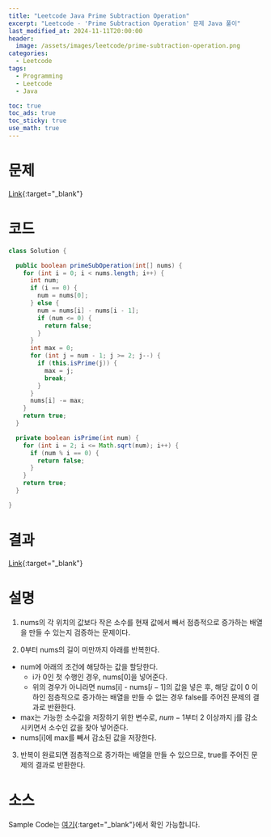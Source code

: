 ```yaml
---
title: "Leetcode Java Prime Subtraction Operation"
excerpt: "Leetcode - 'Prime Subtraction Operation' 문제 Java 풀이"
last_modified_at: 2024-11-11T20:00:00
header:
  image: /assets/images/leetcode/prime-subtraction-operation.png
categories:
  - Leetcode
tags:
  - Programming
  - Leetcode
  - Java

toc: true
toc_ads: true
toc_sticky: true
use_math: true
---
```

# 문제
[Link](https://leetcode.com/problems/prime-subtraction-operation/){:target="_blank"}

# 코드
```java
class Solution {

  public boolean primeSubOperation(int[] nums) {
    for (int i = 0; i < nums.length; i++) {
      int num;
      if (i == 0) {
        num = nums[0];
      } else {
        num = nums[i] - nums[i - 1];
        if (num <= 0) {
          return false;
        }
      }
      int max = 0;
      for (int j = num - 1; j >= 2; j--) {
        if (this.isPrime(j)) {
          max = j;
          break;
        }
      }
      nums[i] -= max;
    }
    return true;
  }

  private boolean isPrime(int num) {
    for (int i = 2; i <= Math.sqrt(num); i++) {
      if (num % i == 0) {
        return false;
      }
    }
    return true;
  }

}
```

# 결과
[Link](https://leetcode.com/problems/prime-subtraction-operation/submissions/1449463009/){:target="_blank"}

# 설명
1. nums의 각 위치의 값보다 작은 소수를 현재 값에서 빼서 점층적으로 증가하는 배열을 만들 수 있는지 검증하는 문제이다.

2. 0부터 nums의 길이 미만까지 아래를 반복한다.
- num에 아래의 조건에 해당하는 값을 할당한다.
  - i가 0인 첫 수행인 경우, nums[0]을 넣어준다.
  - 위의 경우가 아니라면 nums[i] - nums[$i - 1$]의 값을 넣은 후, 해당 값이 0 이하인 점층적으로 증가하는 배열을 만들 수 없는 경우 false를 주어진 문제의 결과로 반환한다.
- max는 가능한 소수값을 저장하기 위한 변수로, $num - 1$부터 2 이상까지 j를 감소시키면서 소수인 값을 찾아 넣어준다.
- nums[i]에 max를 빼서 감소된 값을 저장한다.

3. 반복이 완료되면 점층적으로 증가하는 배열을 만들 수 있으므로, true를 주어진 문제의 결과로 반환한다.

# 소스
Sample Code는 [여기](https://github.com/GracefulSoul/leetcode/blob/master/src/main/java/gracefulsoul/problems/PrimeSubtractionOperation.java){:target="_blank"}에서 확인 가능합니다.